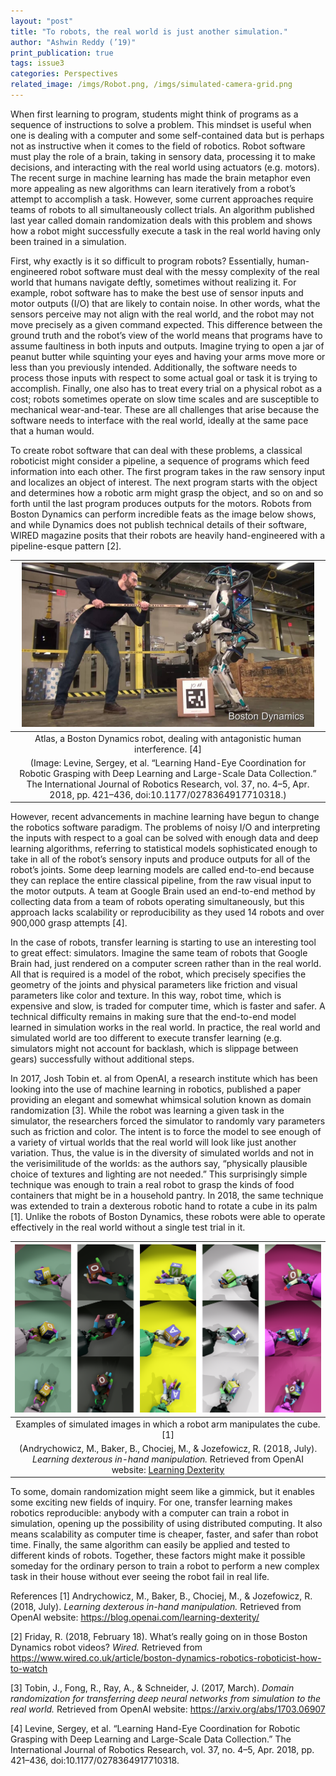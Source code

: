 ```yaml
---
layout: "post"
title: "To robots, the real world is just another simulation."
author: "Ashwin Reddy (’19)"
print_publication: true
tags: issue3
categories: Perspectives
related_image: /imgs/Robot.png, /imgs/simulated-camera-grid.png
---
```


<!--excerpt-->
When first learning to program, students might think of programs as a sequence of instructions to solve a problem. This mindset is useful when one is dealing with a computer and some self-contained data but is perhaps not as instructive when it comes to the field of robotics. Robot software must play the role of a brain, taking in sensory data, processing it to make decisions, and interacting with the real world using actuators (e.g. motors). The recent surge in machine learning has made the brain metaphor even more appealing as new algorithms can learn iteratively from a robot’s attempt to accomplish a task. However, some current approaches require teams of robots to all simultaneously collect trials. An algorithm published last year called domain randomization deals with this problem and shows how a robot might successfully execute a task in the real world having only been trained in a simulation.

First, why exactly is it so difficult to program robots? Essentially, human-engineered robot software must deal with the messy complexity of the real world that humans navigate deftly, sometimes without realizing it. For example, robot software has to make the best use of sensor inputs and motor outputs (I/O) that are likely to contain noise. In other words, what the sensors perceive may not align with the real world, and the robot may not move precisely as a given command expected. This difference between the ground truth and the robot’s view of the world means that programs have to assume faultiness in both inputs and outputs. Imagine trying to open a jar of peanut butter while squinting your eyes and having your arms move more or less than you previously intended. Additionally, the software needs to process those inputs with respect to some actual goal or task it is trying to accomplish. Finally, one also has to treat every trial on a physical robot as a cost; robots sometimes operate on slow time scales and are susceptible to mechanical wear-and-tear. These are all challenges that arise because the software needs to interface with the real world, ideally at the same pace that a human would.

To create robot software that can deal with these problems, a classical roboticist might consider a pipeline, a sequence of programs which feed information into each other. The first program takes in the raw sensory input and localizes an object of interest. The next program starts with the object and determines how a robotic arm might grasp the object, and so on and so forth until the last program produces outputs for the motors. Robots from Boston Dynamics can perform incredible feats as the image below shows, and while Dynamics does not publish technical details of their software, WIRED magazine posits that their robots are heavily hand-engineered with a pipeline-esque pattern [2].

| ![](/imgs/Robot.png) | 
|:--:| 
|Atlas, a Boston Dynamics robot, dealing with antagonistic human interference. [4]
(Image: Levine, Sergey, et al. “Learning Hand-Eye Coordination for Robotic Grasping with Deep Learning and Large-Scale Data Collection.” The International Journal of Robotics Research, vol. 37, no. 4–5, Apr. 2018, pp. 421–436, doi:10.1177/0278364917710318.)|

However, recent advancements in machine learning have begun to change the robotics software paradigm. The problems of noisy I/O and interpreting the inputs with respect to a goal can be solved with enough data and deep learning algorithms, referring to statistical models sophisticated enough to take in all of the robot’s sensory inputs and produce outputs for all of the robot’s joints. Some deep learning models are called end-to-end because they can replace the entire classical pipeline, from the raw visual
input to the motor outputs. A team at Google Brain used an end-to-end method by collecting data from a team of robots operating simultaneously, but this approach lacks scalability or reproducibility as they used 14 robots and over 900,000 grasp attempts [4]. 

In the case of robots, transfer learning is starting to use an interesting tool to great effect: simulators. Imagine the same team of robots that Google Brain had, just rendered on a computer screen rather than in the real world. All that is required is a model of the robot, which precisely specifies the geometry of the joints and physical parameters like friction and visual parameters like color and texture. In this way, robot time, which is expensive and slow, is traded for computer time, which is faster and safer. A technical difficulty remains in making sure that the end-to-end model learned in simulation works in the real world. In practice, the real world and simulated world are too different to execute transfer learning (e.g. simulators might not account for backlash, which is slippage between gears) successfully without additional steps. 

In 2017, Josh Tobin et. al from OpenAI, a research institute which has been looking into the use of machine learning in robotics, published a paper providing an elegant and somewhat whimsical solution known as domain randomization [3]. While the robot was learning a given task in the simulator, the researchers forced the simulator to randomly vary parameters such as friction and color. The intent is to force the model to see enough of a variety of virtual worlds that the real world will look like just another variation. Thus, the value is in the diversity of simulated worlds and not in the verisimilitude of the worlds: as the authors say, “physically plausible choice of textures and lighting are not needed.” This surprisingly simple technique was enough to train a real robot to grasp the kinds of food containers that might be in a household pantry. In 2018, the same technique was extended to train a dexterous robotic hand to rotate a cube in its palm [1]. Unlike the robots of Boston Dynamics, these robots were able to operate effectively in the real world without a single test trial in it.

| ![](/imgs/simulated-camera-grid.png) | 
|:--:| 
|Examples of simulated images in which a robot arm manipulates the cube. [1]
(Andrychowicz, M., Baker, B., Chociej, M., & Jozefowicz, R. (2018, July). _Learning dexterous in-hand manipulation._ Retrieved from OpenAI website: [Learning Dexterity](https://blog.openai.com/learning-dexterity/)|

To some, domain randomization might seem like a gimmick, but it enables some exciting new fields of inquiry. For one, transfer learning makes robotics reproducible: anybody with a computer can train a robot in simulation, opening up the possibility of using distributed computing. It also means scalability as computer time is cheaper, faster, and safer than robot time. Finally, the same algorithm can easily be applied and tested to different kinds of robots. Together, these factors might make it possible someday for the ordinary person to train a robot to perform a new complex task in their house without ever seeing the robot fail in real life.


References
[1] Andrychowicz, M., Baker, B., Chociej, M., & Jozefowicz, R. (2018, July). _Learning dexterous in-hand manipulation._ Retrieved from OpenAI website: https://blog.openai.com/learning-dexterity/ 

[2] Friday, R. (2018, February 18). What’s really going on in those Boston Dynamics robot videos? _Wired._ Retrieved from https://www.wired.co.uk/article/boston-dynamics-robotics-roboticist-how-to-watch

[3] Tobin, J., Fong, R., Ray, A., & Schneider, J. (2017, March). _Domain randomization for transferring deep neural networks from simulation to the real world._ Retrieved from OpenAI website: https://arxiv.org/abs/1703.06907

[4] Levine, Sergey, et al. “Learning Hand-Eye Coordination for Robotic Grasping with Deep Learning and Large-Scale Data Collection.” The International Journal of Robotics Research, vol. 37, no. 4–5, Apr. 2018, pp. 421–436, doi:10.1177/0278364917710318.
